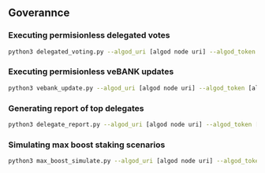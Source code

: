 ## Goverannce

### Executing permisionless delegated votes
```bash
python3 delegated_voting.py --algod_uri [algod node uri] --algod_token [algod node token] --indexer_uri [indexer node uri] --indexer_token [indexer node token] --env_fpath [fpath to env vars]
```

### Executing permisionless veBANK updates
```bash
python3 vebank_update.py --algod_uri [algod node uri] --algod_token [algod node token] --indexer_uri [indexer node uri] --indexer_token [indexer node token] --pct_threshold [percent veBANK delta threshold] --env_fpath [fpath to env vars]
```

### Generating report of top delegates
```bash
python3 delegate_report.py --algod_uri [algod node uri] --algod_token [algod node token] --indexer_uri [indexer node uri] --indexer_token [indexer node token] --csv_fpath [csv fpath]
```

### Simulating max boost staking scenarios
```bash
python3 max_boost_simulate.py --algod_uri [algod node uri] --algod_token [algod node token] --indexer_uri [indexer node uri] --indexer_token [indexer node token] --bank_amount [amount of BANK to lock] --staked_amts [comma-delimited list of asset stake amounts]
```